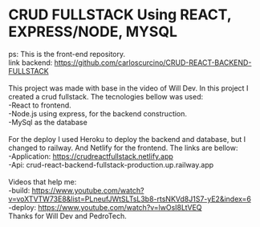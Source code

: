 # CRUD FULLSTACK Using REACT, EXPRESS/NODE, MYSQL
ps: This is the front-end repository.<br>
link backend: https://github.com/carloscurcino/CRUD-REACT-BACKEND-FULLSTACK <br><br>
This project was made with base in the video of Will Dev. In this project I created a crud fullstack.
The tecnologies bellow was used:<br>
-React to frontend.<br>
-Node.js using express, for the backend construction.<br>
-MySql as the database<br>
<br>
For the deploy I used Heroku to deploy the backend and database, but I changed to railway. And Netlify for the frontend. The links are bellow:<br>
-Application: https://crudreactfullstack.netlify.app <br>
-Api: crud-react-backend-fullstack-production.up.railway.app <br>
<br>
Videos that help me:<br>
-build: https://www.youtube.com/watch?v=voXTVTW73E8&list=PLneufJWtSLTsL3b8-rtsNKVd8J1S7-yE2&index=6 <br>
-deploy: https://www.youtube.com/watch?v=lwOsI8LtVEQ <br>
Thanks for Will Dev and PedroTech.
